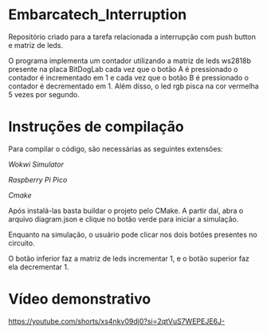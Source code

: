 # Embarcatech_Interruption
Repositório criado para a tarefa relacionada a interrupção com push button e matriz de leds.

O programa implementa um contador utilizando a matriz de leds ws2818b presente na placa BitDogLab
cada vez que o botão A é pressionado o contador é incrementado em 1 e cada vez que o botão B é pressionado
o contador é decrementado em 1. Além disso, o led rgb pisca na cor vermelha 5 vezes por segundo.

# Instruções de compilação

Para compilar o código, são necessárias as seguintes extensões: 

*Wokwi Simulator*

*Raspberry Pi Pico*

*Cmake*

Após instalá-las basta buildar o projeto pelo CMake. A partir daí, abra o arquivo 
diagram.json e clique no botão verde para iniciar a simulação.

Enquanto na simulação, o usuário pode clicar nos dois botões presentes no circuito.

O botão inferior faz a matriz de leds incrementar 1, e o botão superior faz ela decrementar 1.

# Vídeo demonstrativo

https://youtube.com/shorts/xs4nkv09dj0?si=2qtVuS7WEPEJE6J-
